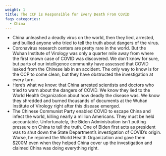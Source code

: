 ```yaml
---
weight: 1
title: The CCP is Responsible for Every Death From COVID
faqs_categories:
  - China
---
```

* China unleashed a deadly virus on the world, then they lied, arrested, and bullied anyone who tried to tell the truth about dangers of the virus.
* Coronavirus research centers are pretty rare in the world. But the Wuhan Institute of Virology was only a quarter mile away from where the first known case of COVID was discovered. We don’t know for sure, but parts of our intelligence community have assessed that COVID leaked from the Chinese lab in an accident. The only way to know is for the CCP to come clean, but they have obstructed the investigation at every turn.
* Here’s what we know: that China arrested scientists and doctors who tried to warn about the dangers of COVID. We know they lied to the World Health Organization about how deadly the disease was. We know they shredded and burned thousands of documents at the Wuhan Institute of Virology right after this disease emerged. 
* The Chinese Communist Party enabled COVID to escape China and infect the world, killing nearly a million Americans. They must be held accountable. Unfortunately, the Biden Administration isn’t putting pressure on China to tell the truth. One of Biden first acts as president was to shut down the State Department’s investigation of COVID’s origin. Worse, he rejoined the World Health Organization and gave them $200M even when they helped China cover up the investigation and claimed China was doing everything right.